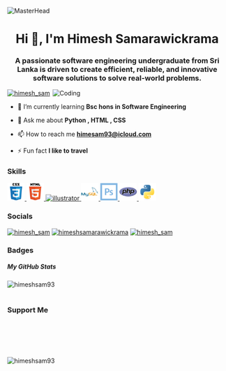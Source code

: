 ![MasterHead](https://1.bp.blogspot.com/-7A4WynwLsMw/XbBpCXG8fHI/AAAAAAAAMt4/uOa1bpLskYgrwGbllhSu2SDj_Mig8SXJQCLcBGAsYHQ/s1600/2000_600px.gif)
<h1 align="center">Hi 👋, I'm Himesh Samarawickrama</h1>
<h3 align="center">A passionate software engineering undergraduate from Sri Lanka is driven to create efficient, reliable, and innovative software solutions to solve real-world problems.</h3>
<img src="https://applemagazine.com/wp-content/uploads/2021/03/e1a75d9ce16241ab960a1e84ed70eeed.gif" align="right" alt="Coding" width="400">

<p align="left"> <a href="https://twitter.com/himesh_sam" target="blank"><img src="https://img.shields.io/twitter/follow/himesh_sam?logo=twitter&style=for-the-badge" alt="himesh_sam" /></a> </p>

- 🌱 I’m currently learning **Bsc hons in Software Engineering**

- 💬 Ask me about **Python , HTML , CSS**

- 📫 How to reach me **himesam93@icloud.com**

- ⚡ Fun fact **I like to travel**

<h3 align="left">Skills </h3>
<p align="left"> <a href="https://www.w3schools.com/css/" target="_blank" rel="noreferrer"> <img src="https://raw.githubusercontent.com/devicons/devicon/master/icons/css3/css3-original-wordmark.svg" alt="css3" width="40" height="40"/> </a> <a href="https://www.w3.org/html/" target="_blank" rel="noreferrer"> <img src="https://raw.githubusercontent.com/devicons/devicon/master/icons/html5/html5-original-wordmark.svg" alt="html5" width="40" height="40"/> </a> <a href="https://www.adobe.com/in/products/illustrator.html" target="_blank" rel="noreferrer"> <img src="https://www.vectorlogo.zone/logos/adobe_illustrator/adobe_illustrator-icon.svg" alt="illustrator" width="40" height="40"/> </a> <a href="https://www.mysql.com/" target="_blank" rel="noreferrer"> <img src="https://raw.githubusercontent.com/devicons/devicon/master/icons/mysql/mysql-original-wordmark.svg" alt="mysql" width="40" height="40"/> </a> <a href="https://www.photoshop.com/en" target="_blank" rel="noreferrer"> <img src="https://raw.githubusercontent.com/devicons/devicon/master/icons/photoshop/photoshop-line.svg" alt="photoshop" width="40" height="40"/> </a> <a href="https://www.php.net" target="_blank" rel="noreferrer"> <img src="https://raw.githubusercontent.com/devicons/devicon/master/icons/php/php-original.svg" alt="php" width="40" height="40"/> </a> <a href="https://www.python.org" target="_blank" rel="noreferrer"> <img src="https://raw.githubusercontent.com/devicons/devicon/master/icons/python/python-original.svg" alt="python" width="40" height="40"/> </a> </p>

<h3 align="left">Socials </h3>
<p align="left">
<a href="https://twitter.com/himesh_sam" target="blank"><img align="center" src="https://raw.githubusercontent.com/rahuldkjain/github-profile-readme-generator/master/src/images/icons/Social/twitter.svg" alt="himesh_sam" height="30" width="40" /></a>
<a href="https://fb.com/himeshsamarawickrama" target="blank"><img align="center" src="https://raw.githubusercontent.com/rahuldkjain/github-profile-readme-generator/master/src/images/icons/Social/facebook.svg" alt="himeshsamarawickrama" height="30" width="40" /></a>
<a href="https://instagram.com/himesh_sam" target="blank"><img align="center" src="https://raw.githubusercontent.com/rahuldkjain/github-profile-readme-generator/master/src/images/icons/Social/instagram.svg" alt="himesh_sam" height="30" width="40" /></a>
</p>
<h3 align="left">Badges</h3>
<h5 align="left"> My GitHub Stats</h5>
<p><img align="left" src="https://github-readme-stats.vercel.app/api?username=himeshsam93&show_icons=true&locale=en" alt="himeshsam93" /></p>
<br/><br/>
<h3 align="left">Support Me</h3><br/><br/>
<br/><br/><p><a href="https://www.buymeacoffee.com/himeshsam93"> <img align="left" src="https://cdn.buymeacoffee.com/buttons/v2/default-yellow.png" height="50" width="210" alt="himeshsam93" /></a></p><br>
